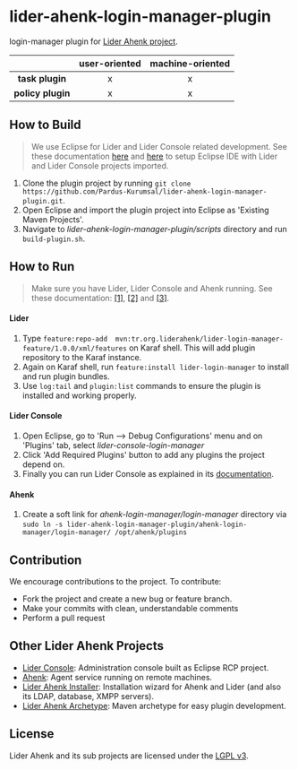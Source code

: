 # lider-ahenk-login-manager-plugin

login-manager plugin for [Lider Ahenk project](http://www.liderahenk.org.tr).

|                   | **user-oriented** | **machine-oriented** |
|:-----------------:|:-----------------:|:--------------------:|
| **task plugin**   |        x          |           x          |
| **policy plugin** |        x          |           x          |

## How to Build

> We use Eclipse for Lider and Lider Console related development. See these documentation [here](https://github.com/Pardus-Kurumsal/lider-console/wiki/01.-Setup-Development-Environment) and [here](https://github.com/Pardus-Kurumsal/lider/wiki/01.-Setup-Development-Environment) to setup Eclipse IDE with Lider and Lider Console projects imported.

1. Clone the plugin project by running `git clone https://github.com/Pardus-Kurumsal/lider-ahenk-login-manager-plugin.git`.
2. Open Eclipse and import the plugin project into Eclipse as 'Existing Maven Projects'.
3. Navigate to _lider-ahenk-login-manager-plugin/scripts_ directory and run `build-plugin.sh`.

## How to Run

> Make sure you have Lider, Lider Console and Ahenk running. See these documentation:  [\[1\]](https://github.com/Pardus-Kurumsal/lider/wiki/02.-Building-&-Running), [\[2\]](https://github.com/Pardus-Kurumsal/lider-console/wiki/02.-Building-&-Running) and [\[3\]](https://github.com/Pardus-Kurumsal/ahenk/wiki/02.-Running).

#### Lider

1. Type `feature:repo-add  mvn:tr.org.liderahenk/lider-login-manager-feature/1.0.0/xml/features` on Karaf shell. This will add plugin repository to the Karaf instance.
2. Again on Karaf shell, run `feature:install lider-login-manager` to install and run plugin bundles.
3. Use `log:tail` and `plugin:list` commands to ensure the plugin is installed and working properly.

#### Lider Console

1. Open Eclipse, go to 'Run --> Debug Configurations' menu and on 'Plugins' tab, select _lider-console-login-manager_
2. Click 'Add Required Plugins' button to add any plugins the project depend on.
3. Finally you can run Lider Console as explained in its [documentation](https://github.com/Pardus-Kurumsal/lider-console/wiki/02.-Building-&-Running).

#### Ahenk

1. Create a soft link for _ahenk-login-manager/login-manager_ directory via `sudo ln -s lider-ahenk-login-manager-plugin/ahenk-login-manager/login-manager/ /opt/ahenk/plugins`

## Contribution

We encourage contributions to the project. To contribute:

* Fork the project and create a new bug or feature branch.
* Make your commits with clean, understandable comments
* Perform a pull request

## Other Lider Ahenk Projects

* [Lider Console](https://github.com/Pardus-Kurumsal/lider-console): Administration console built as Eclipse RCP project.
* [Ahenk](https://github.com/Pardus-Kurumsal/ahenk): Agent service running on remote machines.
* [Lider Ahenk Installer](https://github.com/Pardus-Kurumsal/lider-ahenk-installer): Installation wizard for Ahenk and Lider (and also its LDAP, database, XMPP servers).
* [Lider Ahenk Archetype](https://github.com/Pardus-Kurumsal/lider-ahenk-archetype): Maven archetype for easy plugin development.

## License

Lider Ahenk and its sub projects are licensed under the [LGPL v3](https://github.com/Pardus-Kurumsal/lider/blob/master/LICENSE).

